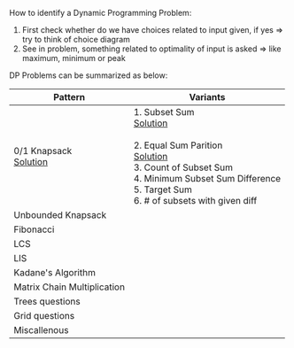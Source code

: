 How to identify a Dynamic Programming Problem:

1. First check whether do we have choices related to input given, if yes => try to think of choice diagram
2. See in problem, something related to optimality of input is asked => like maximum, minimum or peak


DP Problems can be summarized as below:


| Pattern | Variants |
| - | - |
| 0/1 Knapsack <br> [Solution](https://github.com/pranjalsaxena10/DSA-problems-solutions/blob/dynamic-programming/Dynamic-Programming/0-1_Knapsack/Solution.java) | 1. Subset Sum <br> [Solution](https://github.com/pranjalsaxena10/DSA-problems-solutions/blob/dynamic-programming/Dynamic-Programming/Subset-sum-and-equal-sum-partition/Solution.java) <br><br>2. Equal Sum Parition<br>[Solution](https://github.com/pranjalsaxena10/DSA-problems-solutions/blob/dynamic-programming/Dynamic-Programming/Subset-sum-and-equal-sum-partition/Solution.java)<br>3. Count of Subset Sum <br>4. Minimum Subset Sum Difference<br> 5. Target Sum<br> 6. # of subsets with given diff |
| Unbounded Knapsack |   |
| Fibonacci |   |
| LCS |   |
| LIS |   |
| Kadane's Algorithm |   |
| Matrix Chain Multiplication |   |
| Trees questions |   |
| Grid questions |   |
| Miscallenous |   |
